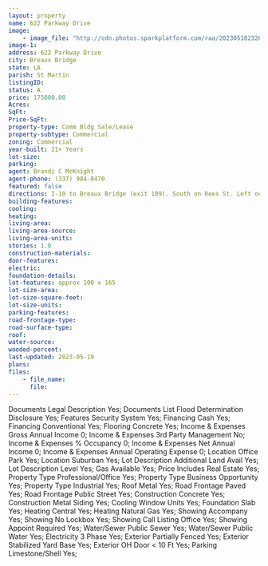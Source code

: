 ```yaml
---
layout: property
name: 622 Parkway Drive 
image:
    - image_file: "http://cdn.photos.sparkplatform.com/raa/20230518232647720637000000.jpg"
image-1:
address: 622 Parkway Drive
city: Breaux Bridge
state: LA
parish: St Martin
listingID: 
status: A
price: 175000.00
Acres: 
SqFt: 
Price-SqFt: 
property-type: Comm Bldg Sale/Lease
property-subtype: Commercial
zoning: Commercial
year-built: 21+ Years
lot-size: 
parking: 
agent: Brandi C McKnight
agent-phone: (337) 984-8470
featured: false
directions: I-10 to Breaux Bridge (exit 109). South on Rees St. Left on Parkway.
building-features: 
cooling: 
heating: 
living-area: 
living-area-source: 
living-area-units: 
stories: 1.0
construction-materials: 
door-features: 
electric: 
foundation-details: 
lot-features: approx 100 x 165
lot-size-area: 
lot-size-square-feet: 
lot-size-units: 
parking-features: 
road-frontage-type: 
road-surface-type: 
roof: 
water-source: 
wooded-percent: 
last-updated: 2023-05-19
plans: 
files:
    - file_name:
      file:
---
```

Documents	Legal Description	Yes;
Documents List	Flood Determination Disclosure	Yes;
Features	Security System	Yes;
Financing	Cash	Yes;
Financing	Conventional	Yes;
Flooring	Concrete	Yes;
Income & Expenses	Gross Annual Income	0;
Income & Expenses	3rd Party Management	No;
Income & Expenses	% Occupancy	0;
Income & Expenses	Net Annual Income	0;
Income & Expenses	Annual Operating Expense	0;
Location	Office Park	Yes;
Location	Suburban	Yes;
Lot Description	Additional Land Avail	Yes;
Lot Description	Level	Yes;
Gas	Available	Yes;
Price Includes	Real Estate	Yes;
Property Type	Professional/Office	Yes;
Property Type	Business Opportunity	Yes;
Property Type	Industrial	Yes;
Roof	Metal	Yes;
Road Frontage	Paved	Yes;
Road Frontage	Public Street	Yes;
Construction	Concrete	Yes;
Construction	Metal Siding	Yes;
Cooling	Window Units	Yes;
Foundation	Slab	Yes;
Heating	Central	Yes;
Heating	Natural Gas	Yes;
Showing	Accompany	Yes;
Showing	No Lockbox	Yes;
Showing	Call Listing Office	Yes;
Showing	Appoint Required	Yes;
Water/Sewer	Public Sewer	Yes;
Water/Sewer	Public Water	Yes;
Electricity	3 Phase	Yes;
Exterior	Partially Fenced	Yes;
Exterior	Stabilized Yard Base	Yes;
Exterior	OH Door < 10 Ft	Yes;
Parking	Limestone/Shell	Yes;

